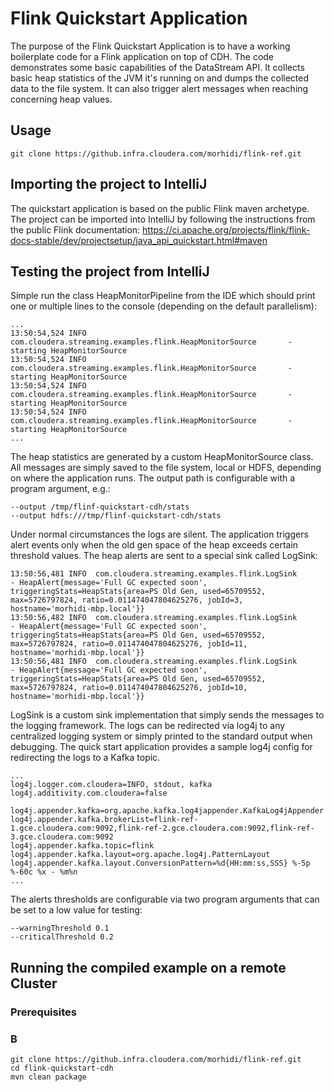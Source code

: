 # Flink Quickstart Application

The purpose of the Flink Quickstart Application is to have a working boilerplate code for a Flink application on top of CDH. The code demonstrates some basic capabilities of the DataStream API. It collects basic heap statistics of the JVM it's running on and dumps the collected data to the file system. It can also trigger alert messages when reaching concerning heap values.

## Usage

```
git clone https://github.infra.cloudera.com/morhidi/flink-ref.git
```
## Importing the project to IntelliJ
The quickstart application is based on the public Flink maven archetype. The project can be imported into IntelliJ by following the instructions from the public Flink documentation:
https://ci.apache.org/projects/flink/flink-docs-stable/dev/projectsetup/java_api_quickstart.html#maven

## Testing the project from IntelliJ

Simple run the class HeapMonitorPipeline from the IDE which should print one or multiple lines to the console (depending on the default parallelism):
```
...
13:50:54,524 INFO  com.cloudera.streaming.examples.flink.HeapMonitorSource       - starting HeapMonitorSource
13:50:54,524 INFO  com.cloudera.streaming.examples.flink.HeapMonitorSource       - starting HeapMonitorSource
13:50:54,524 INFO  com.cloudera.streaming.examples.flink.HeapMonitorSource       - starting HeapMonitorSource
13:50:54,524 INFO  com.cloudera.streaming.examples.flink.HeapMonitorSource       - starting HeapMonitorSource
...
```

The heap statistics are generated by a custom HeapMonitorSource class. All messages are simply saved to the file system, local or HDFS, depending on where the application runs. The output path is configurable with a program argument, e.g.:
```
--output /tmp/flinf-quickstart-cdh/stats
--output hdfs:///tmp/flinf-quickstart-cdh/stats
```


Under normal circumstances the logs are silent. The application triggers alert events only when the old gen space of the heap exceeds certain threshold values. The heap alerts are sent to a special sink called LogSink:

```
13:50:56,481 INFO  com.cloudera.streaming.examples.flink.LogSink                 - HeapAlert{message='Full GC expected soon', triggeringStats=HeapStats{area=PS Old Gen, used=65709552, max=5726797824, ratio=0.011474047804625276, jobId=3, hostname='morhidi-mbp.local'}}
13:50:56,482 INFO  com.cloudera.streaming.examples.flink.LogSink                 - HeapAlert{message='Full GC expected soon', triggeringStats=HeapStats{area=PS Old Gen, used=65709552, max=5726797824, ratio=0.011474047804625276, jobId=11, hostname='morhidi-mbp.local'}}
13:50:56,481 INFO  com.cloudera.streaming.examples.flink.LogSink                 - HeapAlert{message='Full GC expected soon', triggeringStats=HeapStats{area=PS Old Gen, used=65709552, max=5726797824, ratio=0.011474047804625276, jobId=10, hostname='morhidi-mbp.local'}}
```

LogSink is a custom sink implementation that simply sends the messages to the logging framework. The logs can be redirected via log4j to any centralized logging system or simply printed to the standard output when debugging. The quick start application provides a sample log4j config for redirecting the logs to a Kafka topic.

```
...
log4j.logger.com.cloudera=INFO, stdout, kafka
log4j.additivity.com.cloudera=false

log4j.appender.kafka=org.apache.kafka.log4jappender.KafkaLog4jAppender
log4j.appender.kafka.brokerList=flink-ref-1.gce.cloudera.com:9092,flink-ref-2.gce.cloudera.com:9092,flink-ref-3.gce.cloudera.com:9092
log4j.appender.kafka.topic=flink
log4j.appender.kafka.layout=org.apache.log4j.PatternLayout
log4j.appender.kafka.layout.ConversionPattern=%d{HH:mm:ss,SSS} %-5p %-60c %x - %m%n
...
```
The alerts thresholds are configurable via two program arguments that can be set to a low value for testing:

```
--warningThreshold 0.1
--criticalThreshold 0.2
```

## Running the compiled example on a remote Cluster

### Prerequisites

### B
```
git clone https://github.infra.cloudera.com/morhidi/flink-ref.git
cd flink-quickstart-cdh
mvn clean package
```
